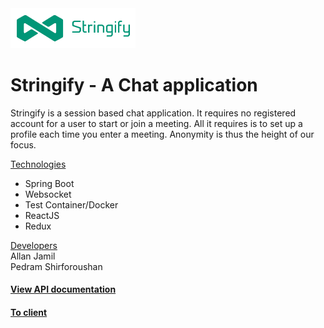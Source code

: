 <a target="_blank" href="https://condescending-benz-53ac0a.netlify.app/">
    <img style="width: 200px" src="images/stringify-logo.png">
</a>

# Stringify - A Chat application

Stringify is a session based chat application. It requires no registered account for a user to start or join a meeting.
All it requires is to set up a profile each time you enter a meeting. Anonymity is thus the height of our focus.

<u>Technologies</u>
<ul>
    <li>Spring Boot</li>
    <li>Websocket</li>
    <li>Test Container/Docker</li>
    <li>ReactJS</li>
    <li>Redux</li>
</ul>

<u>Developers</u>
</br>
Allan Jamil
</br>
Pedram Shirforoushan

<h4><a target="_blank" href="https://stringify-chat.herokuapp.com/swagger-ui/">View API documentation</a></h4>

<h4><a href="https://stringify-chat.netlify.app/" target="_blank">To client</a></h4>
